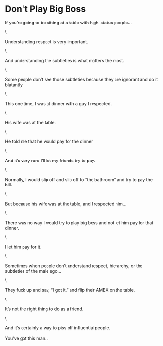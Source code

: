 # Don't Play Big Boss

If you’re going to be sitting at a table with high-status people…

\


Understanding respect is very important.

\


And understanding the subtleties is what matters the most.

\


Some people don’t see those subtleties because they are ignorant and do it blatantly.

\


This one time, I was at dinner with a guy I respected.

\


His wife was at the table.

\


He told me that he would pay for the dinner.

\


And it’s very rare I’ll let my friends try to pay.

\


Normally, I would slip off and slip off to “the bathroom” and try to pay the bill.

\


But because his wife was at the table, and I respected him…

\


There was no way I would try to play big boss and not let him pay for that dinner.

\


I let him pay for it.

\


Sometimes when people don’t understand respect, hierarchy, or the subtleties of the male ego…

\


They fuck up and say, “I got it,” and flip their AMEX on the table.

\


It’s not the right thing to do as a friend.

\


And it’s certainly a way to piss off influential people.\
\
You’ve got this man…

